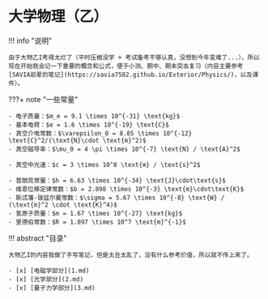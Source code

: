 # 大学物理（乙）

!!! info "说明"

    由于大物乙I考得太烂了（平时压根没学 + 考试备考不够认真，没想到今年变难了...），所以现在开始我会记一下重要的概念和公式，便于小测、期中、期末突击复习（内容主要参考[SAVIA前辈的笔记](https://savia7582.github.io/Exterior/Physics/)，以及课件）。

???+ note "一些常量"

    - 电子质量：$m_e = 9.1 \times 10^{-31} \text{kg}$
    - 基本电荷：$e = 1.6 \times 10^{-19} \text{C}$
    - 真空介电常数：$\varepsilon_0 = 8.85 \times 10^{-12} \text{C}^2/(\text{N}\cdot \text{m}^2)$
    - 真空磁导率：$\mu_0 = 4 \pi \times 10^{-7} \text{N} / \text{A}^2$

    - 真空中光速：$c = 3 \times 10^8 \text{m} / \text{s}^2$

    - 普朗克常量：$h = 6.63 \times 10^{-34} \text{J}\cdot\text{s}$
    - 维恩位移定律常数：$b = 2.898 \times 10^{-3} \text{m}\cdot\text{K}$
    - 斯忒藩-玻兹尔曼常数：$\sigma = 5.67 \times 10^{-8} \text{W} / (\text{m}^2 \cdot \text{K}^4)$
    - 氢原子质量：$m = 1.67 \times 10^{-27} \text{kg}$
    - 里德伯常数：$R = 1.097 \times 10^7 \text{m}^{-1}$


!!! abstract "目录"

    大物乙I的内容我做了手写笔记，但是太丑太乱了，没有什么参考价值，所以就不传上来了。

    - [x] [电磁学部分](1.md)
    - [x] [光学部分](2.md)
    - [x] [量子力学部分](3.md)